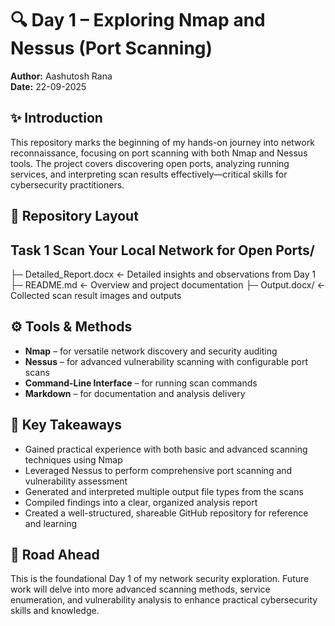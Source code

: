 # 🔍 Day 1 – Exploring Nmap and Nessus (Port Scanning)

**Author:** Aashutosh Rana  
**Date:** 22-09-2025

## ✨ Introduction

This repository marks the beginning of my hands-on journey into network reconnaissance, focusing on port scanning with both Nmap and Nessus tools. The project covers discovering open ports, analyzing running services, and interpreting scan results effectively—critical skills for cybersecurity practitioners.

## 📂 Repository Layout

## Task 1 Scan Your Local Network for Open Ports/
├─ Detailed_Report.docx ← Detailed insights and observations from Day 1
├─ README.md ← Overview and project documentation
├─ Output.docx/ ← Collected scan result images and outputs

## ⚙️ Tools & Methods

- **Nmap** – for versatile network discovery and security auditing  
- **Nessus** – for advanced vulnerability scanning with configurable port scans  
- **Command-Line Interface** – for running scan commands  
- **Markdown** – for documentation and analysis delivery  

## 🚩 Key Takeaways

- Gained practical experience with both basic and advanced scanning techniques using Nmap  
- Leveraged Nessus to perform comprehensive port scanning and vulnerability assessment  
- Generated and interpreted multiple output file types from the scans  
- Compiled findings into a clear, organized analysis report  
- Created a well-structured, shareable GitHub repository for reference and learning  

## 🔮 Road Ahead

This is the foundational Day 1 of my network security exploration. Future work will delve into more advanced scanning methods, service enumeration, and vulnerability analysis to enhance practical cybersecurity skills and knowledge.

